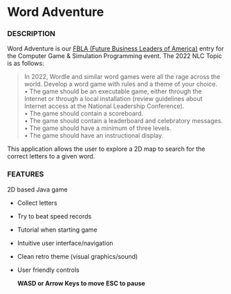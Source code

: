 # Word Adventure

### **DESCRIPTION**
Word Adventure is our [FBLA (Future Business Leaders of America)](https://www.fbla-pbl.org/) entry for the Computer Game & Simulation Programming event. The 2022 NLC Topic is as follows:
> In 2022, Wordle and similar word games were all the rage across the world. Develop a word game with rules and a theme of your choice.  
  • The game should be an executable game, either through the Internet or
  through a local installation (review guidelines about Internet access at the
  National Leadership Conference).  
  • The game should contain a scoreboard.  
  • The game should contain a leaderboard and celebratory messages.  
  • The game should have a minimum of three levels.  
  • The game should have an instructional display.  

This application allows the user to explore a 2D map to search for the correct letters to a given word.

### **FEATURES**
2D based Java game
  - Collect letters
  - Try to beat speed records
  - Tutorial when starting game
  - Intuitive user interface/navigation
  - Clean retro theme (visual graphics/sound)
  - User friendly controls
  
    **WASD or Arrow Keys to move**
     **ESC to pause**
